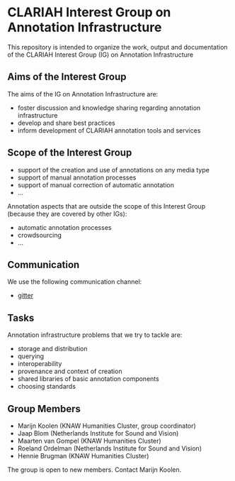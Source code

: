 # CLARIAH Interest Group on Annotation Infrastructure

This repository is intended to organize the work, output and documentation of the CLARIAH Interest Group (IG) on Annotation Infrastructure

## Aims of the Interest Group

The aims of the IG on Annotation Infrastructure are:

- foster discussion and knowledge sharing regarding annotation infrastructure
- develop and share best practices
- inform development of CLARIAH annotation tools and services

## Scope of the Interest Group

- support of the creation and use of annotations on any media type
- support of manual annotation processes
- support of manual correction of automatic annotation
- ...

Annotation aspects that are outside the scope of this Interest Group (because they are covered by other IGs):

- automatic annotation processes
- crowdsourcing
- ...


## Communication

We use the following communication channel:

- [gitter](https://gitter.im/CLARIAH/chat)

## Tasks

Annotation infrastructure problems that we try to tackle are:

- storage and distribution
- querying
- interoperability
- provenance and context of creation
- shared libraries of basic annotation components
- choosing standards

## Group Members

- Marijn Koolen (KNAW Humanities Cluster, group coordinator)
- Jaap Blom (Netherlands Institute for Sound and Vision)
- Maarten van Gompel (KNAW Humanities Cluster)
- Roeland Ordelman (Netherlands Institute for Sound and Vision)
- Hennie Brugman (KNAW Humanities Cluster)

The group is open to new members. Contact Marijn Koolen.

